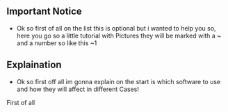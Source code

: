 ## Important Notice
* Ok so first of all on the list this is optional but i wanted to help you so, here you go so a little tutorial with Pictures they will be marked with a ~ and a number so like this ~1

## Explaination
- Ok so first off all im gonna explain on the start is which software to use and how they will affect in different Cases!

First of all
